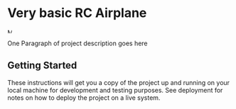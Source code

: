 # Very basic RC Airplane

<img src="https://image.flaticon.com/icons/svg/65/65686.svg" alt="My cool logo" style="height:10px;width:10px;" />

One Paragraph of project description goes here

## Getting Started

These instructions will get you a copy of the project up and running on your local machine for development and testing purposes. See deployment for notes on how to deploy the project on a live system.

